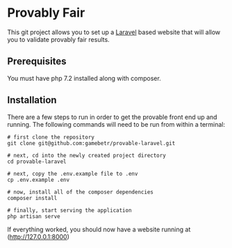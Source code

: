 # Provably Fair

This git project allows you to set up a [Laravel](https://laravel.com) based website that will allow you to validate provably fair results.

## Prerequisites

You must have php 7.2 installed along with composer.

## Installation

There are a few steps to run in order to get the provable front end up and running. The following commands will need to be run from within a terminal:

```
# first clone the repository
git clone git@github.com:gamebetr/provable-laravel.git

# next, cd into the newly created project directory
cd provable-laravel

# next, copy the .env.example file to .env
cp .env.example .env

# now, install all of the composer dependencies
composer install

# finally, start serving the application
php artisan serve
```

If everything worked, you should now have a website running at (http://127.0.0.1:8000)


